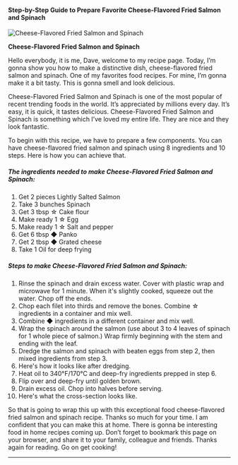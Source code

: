             

#### Step-by-Step Guide to Prepare Favorite Cheese-Flavored Fried Salmon and Spinach

![Cheese-Flavored Fried Salmon and Spinach](https://img-global.cpcdn.com/recipes/6001713080172544/751x532cq70/cheese-flavored-fried-salmon-and-spinach-recipe-main-photo.jpg)

**Cheese-Flavored Fried Salmon and Spinach**

Hello everybody, it is me, Dave, welcome to my recipe page. Today, I’m gonna show you how to make a distinctive dish, cheese-flavored fried salmon and spinach. One of my favorites food recipes. For mine, I’m gonna make it a bit tasty. This is gonna smell and look delicious.

Cheese-Flavored Fried Salmon and Spinach is one of the most popular of recent trending foods in the world. It’s appreciated by millions every day. It’s easy, it is quick, it tastes delicious. Cheese-Flavored Fried Salmon and Spinach is something which I’ve loved my entire life. They are nice and they look fantastic.

To begin with this recipe, we have to prepare a few components. You can have cheese-flavored fried salmon and spinach using 8 ingredients and 10 steps. Here is how you can achieve that.

##### The ingredients needed to make Cheese-Flavored Fried Salmon and Spinach:

1.  Get 2 pieces Lightly Salted Salmon
2.  Take 3 bunches Spinach
3.  Get 3 tbsp ☆ Cake flour
4.  Make ready 1 ☆ Egg
5.  Make ready 1 ☆ Salt and pepper
6.  Get 6 tbsp ◆ Panko
7.  Get 2 tbsp ◆ Grated cheese
8.  Take 1 Oil for deep frying

##### Steps to make Cheese-Flavored Fried Salmon and Spinach:

1.  Rinse the spinach and drain excess water. Cover with plastic wrap and microwave for 1 minute. When it's slightly cooked, squeeze out the water. Chop off the ends.
2.  Chop each filet into thirds and remove the bones. Combine ☆ ingredients in a container and mix well.
3.  Combine ◆ ingredients in a different container and mix well.
4.  Wrap the spinach around the salmon (use about 3 to 4 leaves of spinach for 1 whole piece of salmon.) Wrap firmly beginning with the stem and ending with the leaf.
5.  Dredge the salmon and spinach with beaten eggs from step 2, then mixed ingredients from step 3.
6.  Here's how it looks like after dredging.
7.  Heat oil to 340°F/170°C and deep-fry ingredients prepped in step 6.
8.  Flip over and deep-fry until golden brown.
9.  Drain excess oil. Chop into halves before serving.
10.  Here's what the cross-section looks like.

So that is going to wrap this up with this exceptional food cheese-flavored fried salmon and spinach recipe. Thanks so much for your time. I am confident that you can make this at home. There is gonna be interesting food in home recipes coming up. Don’t forget to bookmark this page on your browser, and share it to your family, colleague and friends. Thanks again for reading. Go on get cooking!

* * *